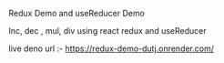 Redux Demo and useReducer Demo 

Inc, dec , mul, div using react redux and useReducer

live deno url :- https://redux-demo-dutj.onrender.com/
